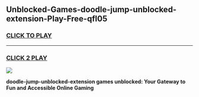 
## Unblocked-Games-doodle-jump-unblocked-extension-Play-Free-qfl05
<h3>
<a href="https://premium76.site?title=doodle-jump-unblocked-extension&ref=22A">CLICK TO PLAY</a></h3>
<hr>

<h3>
<a href="https://premium76.site?title=doodle-jump-unblocked-extension&ref=22A">CLICK 2 PLAY</a>
  
</h3>

<a href="https://premium76.site?title=doodle-jump-unblocked-extension&ref=22A"><img src="https://clearcache.store/games.png"></a>


**doodle-jump-unblocked-extension games unblocked: Your Gateway to Fun and Accessible Online Gaming**
